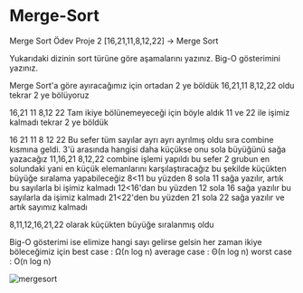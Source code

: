 # Merge-Sort
Merge Sort Ödev
Proje 2
[16,21,11,8,12,22] -> Merge Sort

Yukarıdaki dizinin sort türüne göre aşamalarını yazınız.
Big-O gösterimini yazınız.


Merge Sort'a göre ayıracağımız için ortadan 2 ye böldük
 16,21,11   8,12,22 oldu tekrar 2 ye bölüyoruz
 
 
 16,21  11        8,12   22     Tam ikiye bölünemeyeceği için böyle aldık 11 ve 22 ile işimiz kalmadı tekrar 2 ye böldük
 
 
 16   21   11       8  12  22   Bu sefer tüm sayılar ayrı ayrı ayrılmış oldu sıra combine kısmına geldi. 3'ü arasında hangisi daha küçükse onu sola büyüğünü sağa yazacağız
 11,16,21       8,12,22       combine işlemi yapıldı bu sefer 2 grubun en solundaki yani en küçük elemanlarını karşılaştıracağız bu şekilde küçükten büyüğe sıralama yapabileceğiz
8<11 bu yüzden 8 sola 11 sağa yazılır, artık bu sayılarla bi işimiz kalmadı
12<16'dan bu yüzden 12 sola 16 sağa yazılır bu sayılarla da işimiz kalmadı
21<22'den bu yüzden 21 sola 22 sağa yazılır ve artık sayımız kalmadı 

8,11,12,16,21,22 olarak küçükten büyüğe sıralanmış oldu

Big-O gösterimi ise elimize hangi sayı gelirse gelsin her zaman ikiye böleceğimiz için 
best case :   Ω(n log n) average case :  Θ(n log n) worst case : O(n log n)

 
 
 


![mergesort](https://user-images.githubusercontent.com/83555226/211175417-13fb0f0a-fa93-443a-b618-e47d00f5877c.png)
